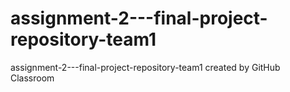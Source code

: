# assignment-2---final-project-repository-team1
assignment-2---final-project-repository-team1 created by GitHub Classroom
